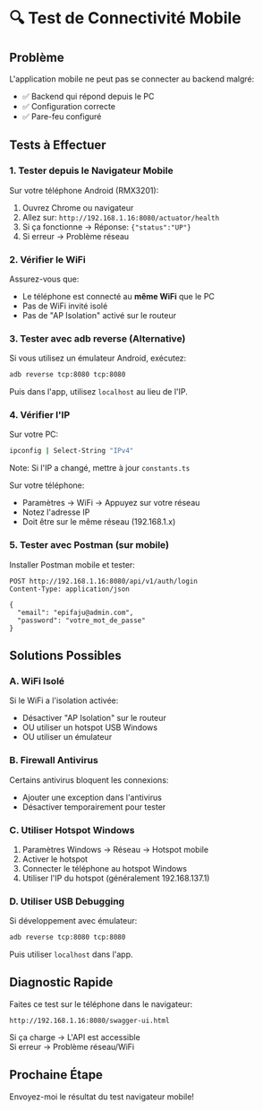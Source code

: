 # 🔍 Test de Connectivité Mobile

## Problème
L'application mobile ne peut pas se connecter au backend malgré:
- ✅ Backend qui répond depuis le PC
- ✅ Configuration correcte
- ✅ Pare-feu configuré

## Tests à Effectuer

### 1. Tester depuis le Navigateur Mobile
Sur votre téléphone Android (RMX3201):

1. Ouvrez Chrome ou navigateur
2. Allez sur: `http://192.168.1.16:8080/actuator/health`
3. Si ça fonctionne → Réponse: `{"status":"UP"}`
4. Si erreur → Problème réseau

### 2. Vérifier le WiFi

Assurez-vous que:
- Le téléphone est connecté au **même WiFi** que le PC
- Pas de WiFi invité isolé
- Pas de "AP Isolation" activé sur le routeur

### 3. Tester avec adb reverse (Alternative)

Si vous utilisez un émulateur Android, exécutez:
```bash
adb reverse tcp:8080 tcp:8080
```

Puis dans l'app, utilisez `localhost` au lieu de l'IP.

### 4. Vérifier l'IP

Sur votre PC:
```bash
ipconfig | Select-String "IPv4"
```
Note: Si l'IP a changé, mettre à jour `constants.ts`

Sur votre téléphone:
- Paramètres → WiFi → Appuyez sur votre réseau
- Notez l'adresse IP
- Doit être sur le même réseau (192.168.1.x)

### 5. Tester avec Postman (sur mobile)

Installer Postman mobile et tester:
```
POST http://192.168.1.16:8080/api/v1/auth/login
Content-Type: application/json

{
  "email": "epifaju@admin.com",
  "password": "votre_mot_de_passe"
}
```

## Solutions Possibles

### A. WiFi Isolé
Si le WiFi a l'isolation activée:
- Désactiver "AP Isolation" sur le routeur
- OU utiliser un hotspot USB Windows
- OU utiliser un émulateur

### B. Firewall Antivirus
Certains antivirus bloquent les connexions:
- Ajouter une exception dans l'antivirus
- Désactiver temporairement pour tester

### C. Utiliser Hotspot Windows
1. Paramètres Windows → Réseau → Hotspot mobile
2. Activer le hotspot
3. Connecter le téléphone au hotspot Windows
4. Utiliser l'IP du hotspot (généralement 192.168.137.1)

### D. Utiliser USB Debugging
Si développement avec émulateur:
```bash
adb reverse tcp:8080 tcp:8080
```
Puis utiliser `localhost` dans l'app.

## Diagnostic Rapide

Faites ce test sur le téléphone dans le navigateur:
```
http://192.168.1.16:8080/swagger-ui.html
```

Si ça charge → L'API est accessible  
Si erreur → Problème réseau/WiFi

## Prochaine Étape

Envoyez-moi le résultat du test navigateur mobile!



